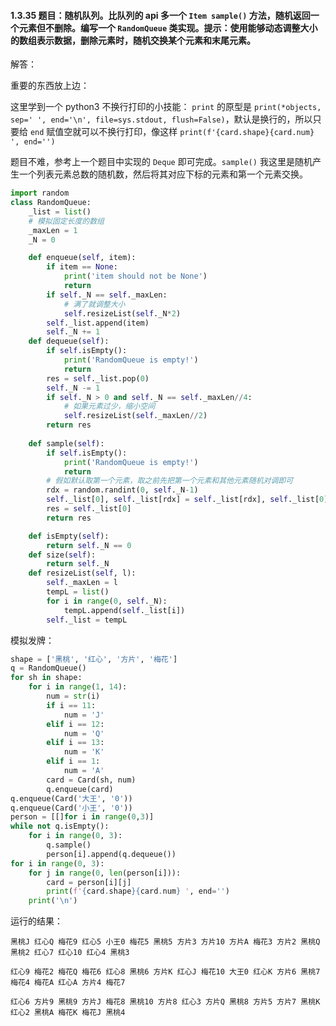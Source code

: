 #### 1.3.35 题目：随机队列。比队列的 api 多一个 `Item sample()` 方法，随机返回一个元素但不删除。编写一个 `RandomQueue` 类实现。提示：使用能够动态调整大小的数组表示数据，删除元素时，随机交换某个元素和末尾元素。

解答：

重要的东西放上边：

这里学到一个 python3 不换行打印的小技能：
`print` 的原型是 `print(*objects, sep=' ', end='\n', file=sys.stdout, flush=False)`，默认是换行的，所以只要给 `end` 赋值空就可以不换行打印，像这样
`print(f'{card.shape}{card.num} ', end='')`

题目不难，参考上一个题目中实现的 `Deque` 即可完成。`sample()` 我这里是随机产生一个列表元素总数的随机数，然后将其对应下标的元素和第一个元素交换。

``` python
import random
class RandomQueue:
    _list = list()
    # 模拟固定长度的数组
    _maxLen = 1 
    _N = 0

    def enqueue(self, item):
        if item == None:
            print('item should not be None')
            return
        if self._N == self._maxLen:
            # 满了就调整大小
            self.resizeList(self._N*2)
        self._list.append(item)
        self._N += 1
    def dequeue(self):
        if self.isEmpty():
            print('RandomQueue is empty!')
            return
        res = self._list.pop(0)
        self._N -= 1
        if self._N > 0 and self._N == self._maxLen//4:
            # 如果元素过少，缩小空间
            self.resizeList(self._maxLen//2)
        return res
    
    def sample(self):
        if self.isEmpty():
            print('RandomQueue is empty!')
            return
        # 假如默认取第一个元素，取之前先把第一个元素和其他元素随机对调即可
        rdx = random.randint(0, self._N-1)
        self._list[0], self._list[rdx] = self._list[rdx], self._list[0]
        res = self._list[0]
        return res

    def isEmpty(self):
        return self._N == 0
    def size(self):
        return self._N
    def resizeList(self, l):
        self._maxLen = l
        tempL = list()
        for i in range(0, self._N):
            tempL.append(self._list[i])
        self._list = tempL
```

模拟发牌：

``` python
shape = ['黑桃', '红心', '方片', '梅花']
q = RandomQueue()
for sh in shape:
    for i in range(1, 14):
        num = str(i)
        if i == 11:
            num = 'J'
        elif i == 12:
            num = 'Q'
        elif i == 13:
            num = 'K'
        elif i == 1:
            num = 'A'
        card = Card(sh, num)
        q.enqueue(card)
q.enqueue(Card('大王', '0'))
q.enqueue(Card('小王', '0'))
person = [[]for i in range(0,3)]
while not q.isEmpty():
    for i in range(0, 3):
        q.sample()
        person[i].append(q.dequeue())
for i in range(0, 3):
    for j in range(0, len(person[i])):
        card = person[i][j]
        print(f'{card.shape}{card.num} ', end='')
    print('\n')
```

运行的结果：

``` 
黑桃J 红心Q 梅花9 红心5 小王0 梅花5 黑桃5 方片3 方片10 方片A 梅花3 方片2 黑桃Q 黑桃2 红心7 红心10 红心4 黑桃3 

红心9 梅花2 梅花Q 梅花6 红心8 黑桃6 方片K 红心J 梅花10 大王0 红心K 方片6 黑桃7 梅花4 梅花A 红心A 方片4 梅花7 

红心6 方片9 黑桃9 方片J 梅花8 黑桃10 方片8 红心3 方片Q 黑桃8 方片5 方片7 黑桃K 红心2 黑桃A 梅花K 梅花J 黑桃4 
```